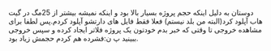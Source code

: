 دوستان به دلیل اینکه حجم پروژه بسیار بالا بود و اینکه نمیشه بیشتر از 25مگ در گیت هاب آپلود کرد(البته من بلد نیستم) فعلا فقط فایل های دارتشو آپلود کردم.پس لطفا برای مشاهده خروجی تا وقتی که خبر بدم خودتون یک پروژه فلاتر ایجاد کرده و سپس خروجی ببینید
پ ن:فشرده هم کردم حجمش زیاد بود.
